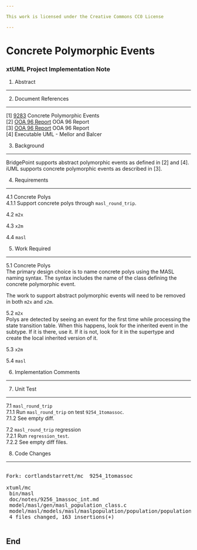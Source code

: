 ```yaml
---

This work is licensed under the Creative Commons CC0 License

---
```


# Concrete Polymorphic Events
### xtUML Project Implementation Note


1. Abstract
-----------

2. Document References
----------------------
[1] [9283](https://support.onefact.net/redmine/issues/9283) Concrete Polymorphic Events  
[2] [OOA 96 Report](http://www.ooatool.com/References.html) OOA 96 Report  
[3] [OOA 96 Report](http://www.ooatool.com/References.html) OOA 96 Report  
[4] Executable UML - Mellor and Balcer  

3. Background
-------------
BridgePoint supports abstract polymorphic events as defined in [2] and [4].
iUML supports concrete polymorphic events as described in [3].

4. Requirements
---------------
4.1 Concrete Polys  
4.1.1 Support concrete polys through `masl_round_trip`.  

4.2 `m2x`  

4.3 `x2m`  

4.4 `masl`  

5. Work Required
----------------
5.1 Concrete Polys  
The primary design choice is to name concrete polys using the MASL naming
syntax.  The syntax includes the name of the class defining the concrete
polymorphic event.

The work to support abstract polymorphic events will need to be removed
in both `m2x` and `x2m`.

5.2 `m2x`  
Polys are detected by seeing an event for the first time while processing
the state transition table.  When this happens, look for the inherited
event in the subtype.  If it is there, use it.  If it is not, look for it
in the supertype and create the local inherited version of it.

5.3 `x2m`  

5.4 `masl`  

6. Implementation Comments
--------------------------

7. Unit Test
------------
7.1 `masl_round_trip`  
7.1.1 Run `masl_round_trip` on test `9254_1tomassoc`.  
7.1.2 See empty diff.

7.2 `masl_round_trip` regression  
7.2.1 Run `regression_test`.  
7.2.2 See empty diff files.

8. Code Changes
---------------
<pre>

Fork: cortlandstarrett/mc  9254_1tomassoc

xtuml/mc
 bin/masl                                                          | Bin 243848 -> 243848 bytes
 doc/notes/9256_1massoc_int.md                                     |  61 +++++++++++++++++++
 model/masl/gen/masl_population_class.c                            |  71 ++++++++++++++++++++++
 model/masl/models/masl/maslpopulation/population/population.xtuml |  31 +++++++++++++++++
 4 files changed, 163 insertions(+)

</pre>

End
---

